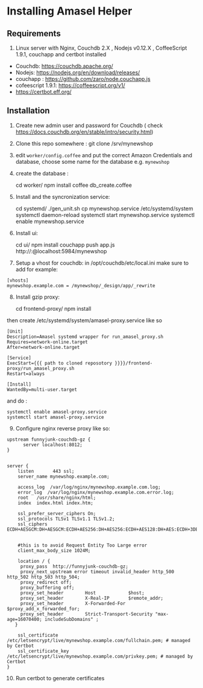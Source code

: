 # Installing Amasel Helper

## Requirements

1. Linux server with Nginx, Couchdb 2.X , Nodejs v0.12.X , CoffeeScript 1.9.1, couchapp and certbot installed
  - Couchdb:  https://couchdb.apache.org/
  - Nodejs: https://nodejs.org/en/download/releases/
  - couchapp : https://github.com/zaro/node.couchapp.js
  - cofeescript 1.9.1: https://coffeescript.org/v1/
  - https://certbot.eff.org/


## Installation

1. Create new admin user and password for Couchdb ( check  https://docs.couchdb.org/en/stable/intro/security.html)
2. Clone this repo somewhere : git clone <this repo> /srv/mynewshop
3. edit `worker/config.coffee` and put the correct Amazon Credentials and database, choose some name for the database e.g. `mynewshop`
4. create the database :

    cd worker/
    npm install
    coffee db_create.coffee

5. Install and the syncronization service:

    cd systemd/
    ./gen_unit.sh
    cp mynewshop.service /etc/systemd/system
    systemctl daemon-reload
    systemctl start mynewshop.service
    systemctl enable mynewshop.service

6. Install ui:

    cd ui/
    npm install
    couchapp push app.js http://<admin user>:<admin password>@localhost:5984/mynewshop

7. Setup a vhost for couchdb:
  in /opt/couchdb/etc/local.ini make sure to add for example:

```
[vhosts]
mynewshop.example.com = /mynewshop/_design/app/_rewrite

```

8. Install gzip proxy:

    cd frontend-proxy/
    npm install

then create  /etc/systemd/system/amasel-proxy.service  like so

```
[Unit]
Description=Amasel systemd wrapper for run_amasel_proxy.sh
Requires=network-online.target
After=network-online.target

[Service]
ExecStart={{{ path to cloned reposotory }}}}/frontend-proxy/run_amasel_proxy.sh
Restart=always

[Install]
WantedBy=multi-user.target
```

and do :

    systemctl enable amasel-proxy.service
    systemctl start amasel-proxy.service

9. Configure nginx reverse proxy like so:

```
upstream funnyjunk-couchdb-gz {
      server localhost:8012;
}


server {
    listen       443 ssl;
    server_name mynewshop.example.com;

    access_log  /var/log/nginx/mynewshop.example.com.log;
    error_log  /var/log/nginx/mynewshop.example.com.error.log;
    root   /usr/share/nginx/html;
    index  index.html index.htm;

    ssl_prefer_server_ciphers On;
    ssl_protocols TLSv1 TLSv1.1 TLSv1.2;
    ssl_ciphers ECDH+AESGCM:DH+AESGCM:ECDH+AES256:DH+AES256:ECDH+AES128:DH+AES:ECDH+3DES:DH+3DES:RSA+AES:RSA+3DES:!aNULL:!MD5:!DSS;


    #this is to avoid Request Entity Too Large error
    client_max_body_size 1024M;

    location / {
     proxy_pass  http://funnyjunk-couchdb-gz;
     proxy_next_upstream error timeout invalid_header http_500 http_502 http_503 http_504;
     proxy_redirect off;
     proxy_buffering off;
     proxy_set_header        Host            $host;
     proxy_set_header        X-Real-IP       $remote_addr;
     proxy_set_header        X-Forwarded-For $proxy_add_x_forwarded_for;
     proxy_set_header        Strict-Transport-Security "max-age=16070400; includeSubDomains" ;
   }

    ssl_certificate /etc/letsencrypt/live/mynewshop.example.com/fullchain.pem; # managed by Certbot
    ssl_certificate_key /etc/letsencrypt/live/mynewshop.example.com/privkey.pem; # managed by Certbot
}
```

10. Run certbot to generate certificates